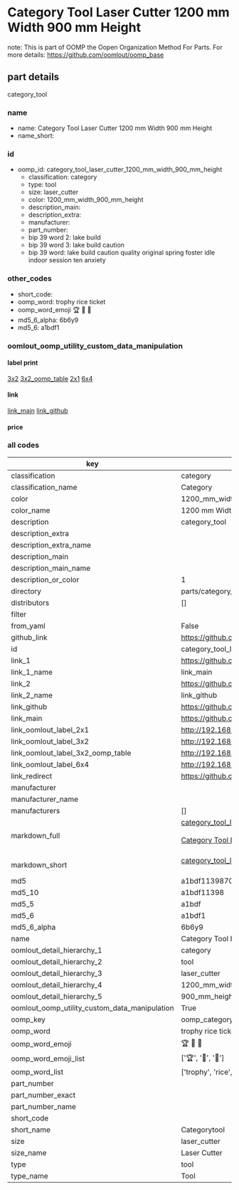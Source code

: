 # Category Tool Laser Cutter 1200 mm Width 900 mm Height  

note: This is part of OOMP the Oopen Organization Method For Parts. For more details: https://github.com/oomlout/oomp_base

##  part details
  



category_tool



### name
* name: Category Tool Laser Cutter 1200 mm Width 900 mm Height
* name_short: 
### id
* oomp_id: category_tool_laser_cutter_1200_mm_width_900_mm_height
  * classification: category
  * type: tool
  * size: laser_cutter
  * color: 1200_mm_width_900_mm_height
  * description_main: 
  * description_extra: 
  * manufacturer: 
  * part_number: 
  * bip 39 word 2: lake build
  * bip 39 word 3: lake build caution
  * bip 39 word: lake build caution quality original spring foster idle indoor session ten anxiety

### other_codes
* short_code: 
* oomp_word: trophy rice ticket
* oomp_word_emoji :trophy: :rice: :ticket:
* md5_6_alpha: 6b6y9
* md5_6: a1bdf1






### oomlout_oomp_utility_custom_data_manipulation
#### label print
[3x2](http://192.168.1.245:1112/?label=oomp%206b6y9)
[3x2_oomp_table](http://192.168.1.108:1112/?label=oomp%206b6y9)
[2x1](http://192.168.1.242:1112/?label=oomp%206b6y9)
[6x4](http://192.168.1.55:1112/?label=oomp%206b6y9)    

#### link

[link_main](https://github.com/oomlout/oomlout_oomp_version_1_messy/tree/main/parts/category_tool_laser_cutter_1200_mm_width_900_mm_height) [link_github](https://github.com/oomlout/oomlout_oomp_version_1_messy/tree/main/parts/category_tool_laser_cutter_1200_mm_width_900_mm_height)                             

#### price







### all codes 
| key | value |  
| --- | --- |  
| classification | category |  
| classification_name | Category |  
| color | 1200_mm_width_900_mm_height |  
| color_name | 1200 mm Width 900 mm Height |  
| description | category_tool |  
| description_extra |  |  
| description_extra_name |  |  
| description_main |  |  
| description_main_name |  |  
| description_or_color | 1  |  
| directory | parts/category_tool_laser_cutter_1200_mm_width_900_mm_height |  
| distributors | [] |  
| filter |  |  
| from_yaml | False |  
| github_link | https://github.com/oomlout/oomlout_oomp_part_src/tree/main/parts/category_tool_laser_cutter_1200_mm_width_900_mm_height |  
| id | category_tool_laser_cutter_1200_mm_width_900_mm_height |  
| link_1 | https://github.com/oomlout/oomlout_oomp_version_1_messy/tree/main/parts/category_tool_laser_cutter_1200_mm_width_900_mm_height |  
| link_1_name | link_main |  
| link_2 | https://github.com/oomlout/oomlout_oomp_version_1_messy/tree/main/parts/category_tool_laser_cutter_1200_mm_width_900_mm_height |  
| link_2_name | link_github |  
| link_github | https://github.com/oomlout/oomlout_oomp_version_1_messy/tree/main/parts/category_tool_laser_cutter_1200_mm_width_900_mm_height |  
| link_main | https://github.com/oomlout/oomlout_oomp_version_1_messy/tree/main/parts/category_tool_laser_cutter_1200_mm_width_900_mm_height |  
| link_oomlout_label_2x1 | http://192.168.1.242:1112/?label=oomp%206b6y9 |  
| link_oomlout_label_3x2 | http://192.168.1.245:1112/?label=oomp%206b6y9 |  
| link_oomlout_label_3x2_oomp_table | http://192.168.1.108:1112/?label=oomp%206b6y9 |  
| link_oomlout_label_6x4 | http://192.168.1.55:1112/?label=oomp%206b6y9 |  
| link_redirect | https://github.com/oomlout/oomlout_oomp_version_1_messy/tree/main/parts/category_tool_laser_cutter_1200_mm_width_900_mm_height |  
| manufacturer |  |  
| manufacturer_name |  |  
| manufacturers | [] |  
| markdown_full | [category_tool_laser_cutter_1200_mm_width_900_mm_height](none)<br>[](none)<br>[Category Tool Laser Cutter 1200 Mm Width 900 Mm Height](none)<br><br> |  
| markdown_short | [category_tool_laser_cutter_1200_mm_width_900_mm_height](none)<br><br> |  
| md5 | a1bdf1139870ab834cce5af2494773e5 |  
| md5_10 | a1bdf11398 |  
| md5_5 | a1bdf |  
| md5_6 | a1bdf1 |  
| md5_6_alpha | 6b6y9 |  
| name | Category Tool Laser Cutter 1200 mm Width 900 mm Height |  
| oomlout_detail_hierarchy_1 | category |  
| oomlout_detail_hierarchy_2 | tool |  
| oomlout_detail_hierarchy_3 | laser_cutter |  
| oomlout_detail_hierarchy_4 | 1200_mm_width |  
| oomlout_detail_hierarchy_5 | 900_mm_height |  
| oomlout_oomp_utility_custom_data_manipulation | True |  
| oomp_key | oomp_category_tool_laser_cutter_1200_mm_width_900_mm_height |  
| oomp_word | trophy rice ticket |  
| oomp_word_emoji | :trophy: :rice: :ticket: |  
| oomp_word_emoji_list | [':trophy:', ':rice:', ':ticket:'] |  
| oomp_word_list | ['trophy', 'rice', 'ticket'] |  
| part_number |  |  
| part_number_exact |  |  
| part_number_name |  |  
| short_code |  |  
| short_name | Categorytool |  
| size | laser_cutter |  
| size_name | Laser Cutter |  
| type | tool |  
| type_name | Tool |  
